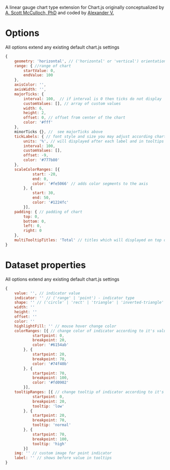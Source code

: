A linear gauge chart type extension for Chart.js originally conceptualized by [A. Scott McCulloch, PhD](http://www.tapintu.com) and coded by [Alexander V.](https://www.elance.com/s/alexj874/)

# Options

All options extend any existing default chart.js settings

```javascript
{
	geometry: 'horizontal', // ('horizontal' or 'vertical') orientation of the chart
	range: { //range of chart
		startValue: 0,
		endValue: 100
	},
	axisColor: '',
	axisWidth: '',
	majorTicks: {
		interval: 100,	// if interval is 0 then ticks do not display
		customValues: [], // array of custom values
		width: 6,
		height: 2,
		offset: 0, // offset from center of the chart
		color: '#fff'
	},
	minorTicks {}, //  see majorTicks above
	tickLabels: { // font style and size you may adjust according chart.js settings
		units: '%', // will displayed after each label and in tooltips
		interval: 100,
		customValues: [],
		offset: -9,
		color: '#777b80'
	},
	scaleColorRanges: [{
			start: -20,
			end: 0,
			color: '#fe5066' // adds color segments to the axis
		}, {
			start: 30,
			end: 50,
			color: '#1224fc'
		}],
	padding: { // padding of chart
		top: 0,
		bottom: 0,
		left: 0,
		right: 0
	},
	multiTooltipTitles: 'Total' // titles which will displayed on top of multitooltip popup
}
```

# Dataset properties

All options extend any existing default chart.js settings

```javascript
{
	value: '', // indicator value
	indicator: '' // ('range' | 'point') - indicator type
	shape: '' // ('circle' | 'rect' | 'triangle' | 'inverted-triangle' | 'bowtie' | 'diamond') - shape for point indicator
	width: ''
	height: ''
	offset: ''
	color: ''
	highlightFill: '' // mouse hover change color
	colorRanges: [{ // change color of indicator according to it's value
			startpoint: 0, 
			breakpoint: 20, 
			color: '#6154ab'
		}, { 
			startpoint: 20, 
			breakpoint: 70, 
			color: '#74f40b'
		}, {
			startpoint: 70, 
			breakpoint: 100, 
			color: '#fd0902'
		}],
	tooltipRanges: [{ // change tooltip of indicator according to it's value
			startpoint: 0, 
			breakpoint: 20, 
			tooltip: 'low'
		}, { 
			startpoint: 20, 
			breakpoint: 70, 
			tooltip: 'normal'
		}, {
			startpoint: 70, 
			breakpoint: 100, 
			tooltip: 'high'
		}]
	img: '' // custom image for point indicator
	label: '' // shows before value in tooltips
}
